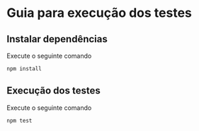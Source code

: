 # Guia para execução dos testes

## Instalar dependências

Execute o seguinte comando

```sh
npm install
```

## Execução dos testes

Execute o seguinte comando

```sh
npm test
```